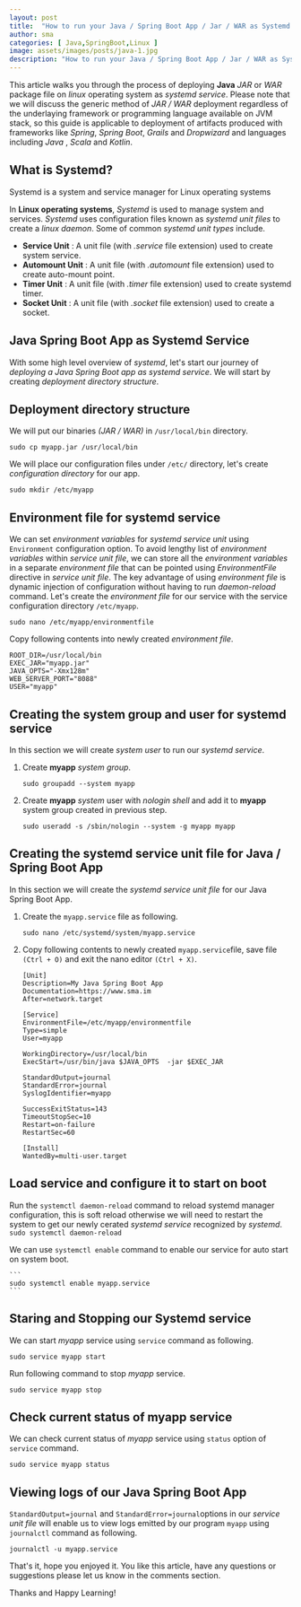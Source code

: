 ```yaml
---
layout: post
title:  "How to run your Java / Spring Boot App / Jar / WAR as Systemd Service on Linux"
author: sma
categories: [ Java,SpringBoot,Linux ]
image: assets/images/posts/java-1.jpg
description: "How to run your Java / Spring Boot App / Jar / WAR as Systemd Service on Linux?"
---
```


This article walks you through the process of deploying **Java** *JAR* or *WAR* package file on *linux* operating system  as *systemd service*. Please note that we will discuss the generic method of *JAR / WAR* deployment regardless of the underlaying framework or programming language available on JVM stack, so this guide is applicable to deployment of artifacts produced with frameworks like *Spring*, *Spring Boot*, *Grails* and *Dropwizard* and languages including *Java* , *Scala* and *Kotlin*. 

## What is Systemd?
Systemd is a system and service manager for Linux operating systems

In **Linux operating systems**, *Systemd* is used to manage system and services. *Systemd* uses configuration files known as *systemd unit files* to create a *linux daemon*. Some of common *systemd unit types* include.
- **Service Unit** : A unit file (with *.service* file extension) used to create system service.
- **Automount Unit** : A unit file (with *.automount* file extension) used to create auto-mount point.
- **Timer Unit** : A unit file (with *.timer* file extension) used to create systemd timer.
- **Socket Unit** : A unit file (with *.socket* file extension) used to create a socket.

## Java Spring Boot App as Systemd Service

With some high level overview of *systemd*, let's start our journey of *deploying a Java Spring Boot app as systemd service*. We will start by creating  *deployment directory structure*.

## Deployment directory structure

We will put our binaries *(JAR / WAR)* in `/usr/local/bin` directory.

```
sudo cp myapp.jar /usr/local/bin 
```

We will place our configuration files under `/etc/` directory, let's create *configuration directory* for our app.

```
sudo mkdir /etc/myapp
```

## Environment file for systemd service

We can set *environment variables* for *systemd service unit* using `Environment` configuration option. To avoid lengthy list of *environment variables* within *service unit file*, we can store all the *environment variables* in a separate *environment file* that can be pointed using *EnvironmentFile* directive in *service unit file*. The key advantage of using *environment file* is dynamic injection of configuration without having to run *daemon-reload* command. Let's create the *environment file* for our service with the service configuration directory `/etc/myapp`.

```
sudo nano /etc/myapp/environmentfile
```

Copy following contents into newly created *environment file*.

```
ROOT_DIR=/usr/local/bin
EXEC_JAR="myapp.jar"
JAVA_OPTS="-Xmx128m"
WEB_SERVER_PORT="8088"
USER="myapp"
```

## Creating the system group and user for systemd service

In this section we will create *system user* to run our *systemd service*.

1. Create **myapp** *system group*.
    ```
    sudo groupadd --system myapp
    ```
2. Create **myapp** *system* user with *nologin shell* and add it to **myapp** system group created in previous step.
    ```
    sudo useradd -s /sbin/nologin --system -g myapp myapp
    ```
## Creating the systemd service unit file for Java / Spring Boot App

In this section we will create the *systemd service unit file* for our Java Spring Boot App.

1. Create the `myapp.service` file as following.
    ```
    sudo nano /etc/systemd/system/myapp.service
    ```
2. Copy following contents to newly created `myapp.service`file, save file `(Ctrl + O)` and exit the nano editor `(Ctrl + X)`.
    ```
    [Unit]
    Description=My Java Spring Boot App
    Documentation=https://www.sma.im
    After=network.target

    [Service]
    EnvironmentFile=/etc/myapp/environmentfile
    Type=simple
    User=myapp

    WorkingDirectory=/usr/local/bin
    ExecStart=/usr/bin/java $JAVA_OPTS  -jar $EXEC_JAR

    StandardOutput=journal
    StandardError=journal
    SyslogIdentifier=myapp

    SuccessExitStatus=143
    TimeoutStopSec=10
    Restart=on-failure
    RestartSec=60

    [Install]
    WantedBy=multi-user.target    
    ```

## Load service and configure it to start on boot

Run the `systemctl daemon-reload` command to reload systemd manager configuration, this is soft reload otherwise we will need to restart the system to get our newly cerated *systemd service* recognized by *systemd*.
    ```
    sudo systemctl daemon-reload
    ```

We can use `systemctl enable` command to enable our service for auto start on system boot.

    ```
    sudo systemctl enable myapp.service
    ```

## Staring and Stopping our Systemd service

We can start *myapp* service using `service` command as following.

```
sudo service myapp start
```

Run following command to stop *myapp* service.

```
sudo service myapp stop
```

## Check current status of myapp service

We can check current status of *myapp* service using `status` option of `service` command.

```
sudo service myapp status
```

## Viewing logs of our Java Spring Boot App

 `StandardOutput=journal` and `StandardError=journal`options in our *service unit file* will enable us to view logs emitted by our program `myapp` using `journalctl` command as following.

```
journalctl -u myapp.service 
```


That's it, hope you enjoyed it. You like this article, have any questions or suggestions please let us know in the comments section.

Thanks and Happy Learning!

